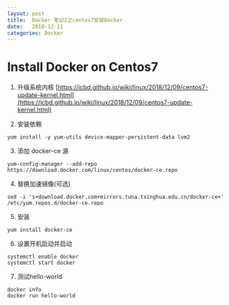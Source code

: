 ```yaml
---
layout: post
title:  Docker 笔记2之centos7安装Docker
date:   2018-12-11
categories: Docker
---
```


# Install Docker on Centos7

1. 升级系统内核
    [https://icbd.github.io/wiki/linux/2018/12/09/centos7-update-kernel.html](https://icbd.github.io/wiki/linux/2018/12/09/centos7-update-kernel.html)
   
2. 安装依赖

```text
yum install -y yum-utils device-mapper-persistent-data lvm2
```

3. 添加 docker-ce 源

```text
yum-config-manager --add-repo https://download.docker.com/linux/centos/docker-ce.repo
``` 

4. 替换加速镜像(可选)

```text
sed -i 's+download.docker.com+mirrors.tuna.tsinghua.edu.cn/docker-ce+' /etc/yum.repos.d/docker-ce.repo
```

5. 安装

```text
yum install docker-ce
```

6. 设置开机启动并启动

```text
systemctl enable docker
systemctl start docker
```

7. 测试hello-world

```text
docker info
docker run hello-world
```